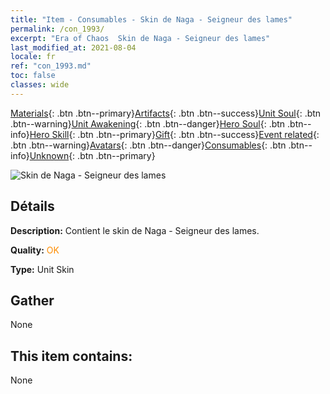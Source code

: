 ```yaml
---
title: "Item - Consumables - Skin de Naga - Seigneur des lames"
permalink: /con_1993/
excerpt: "Era of Chaos  Skin de Naga - Seigneur des lames"
last_modified_at: 2021-08-04
locale: fr
ref: "con_1993.md"
toc: false
classes: wide
---
```

 [Materials](/ItemsFR/){: .btn .btn--primary}[Artifacts](/ItemsFR/Artifacts/){: .btn .btn--success}[Unit Soul](/ItemsFR/UnitSoul/){: .btn .btn--warning}[Unit Awakening](/ItemsFR/UnitAwakening/){: .btn .btn--danger}[Hero Soul](/ItemsFR/HeroSoul/){: .btn .btn--info}[Hero Skill](/ItemsFR/HeroSkill/){: .btn .btn--primary}[Gift](/ItemsFR/Gift/){: .btn .btn--success}[Event related](/ItemsFR/Events/){: .btn .btn--warning}[Avatars](/ItemsFR/Avatars/){: .btn .btn--danger}[Consumables](/ItemsFR/Consumables/){: .btn .btn--info}[Unknown](/ItemsFR/Unknown/){: .btn .btn--primary}

 ![Skin de Naga - Seigneur des lames](/images/u/ti_najia.jpg)

## Détails
 **Description:** Contient le skin de Naga - Seigneur des lames.

 **Quality:** <span style="color: #FF8C00">OK</span>

 **Type:** Unit Skin

## Gather

  None

## This item contains:

  None

